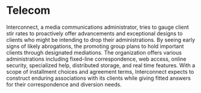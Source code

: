 # Telecom
Interconnect, a media communications administrator, tries to gauge client stir rates to proactively offer advancements and exceptional designs to clients who might be intending to drop their administrations. By seeing early signs of likely abrogations, the promoting group plans to hold important clients through designated mediations. The organization offers various administrations including fixed-line correspondence, web access, online security, specialized help, distributed storage, and real time features. With a scope of installment choices and agreement terms, Interconnect expects to construct enduring associations with its clients while giving fitted answers for their correspondence and diversion needs.
